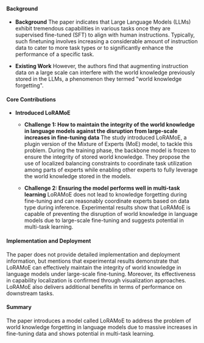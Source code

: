 #### Background
- **Background**
The paper indicates that Large Language Models (LLMs) exhibit tremendous capabilities in various tasks once they are supervised fine-tuned (SFT) to align with human instructions. Typically, such finetuning involves increasing a considerable amount of instruction data to cater to more task types or to significantly enhance the performance of a specific task.

- **Existing Work**
However, the authors find that augmenting instruction data on a large scale can interfere with the world knowledge previously stored in the LLMs, a phenomenon they termed "world knowledge forgetting".

#### Core Contributions
  - **Introduced LoRAMoE**
    - **Challenge 1: How to maintain the integrity of the world knowledge in language models against the disruption from large-scale increases in fine-tuning data**
        The study introduced LoRAMoE, a plugin version of the Mixture of Experts (MoE) model, to tackle this problem. During the training phase, the backbone model is frozen to ensure the integrity of stored world knowledge. They propose the use of localized balancing constraints to coordinate task utilization among parts of experts while enabling other experts to fully leverage the world knowledge stored in the models.

    - **Challenge 2: Ensuring the model performs well in multi-task learning**
        LoRAMoE does not lead to knowledge forgetting during fine-tuning and can reasonably coordinate experts based on data type during inference. Experimental results show that LoRAMoE is capable of preventing the disruption of world knowledge in language models due to large-scale fine-tuning and suggests potential in multi-task learning.

#### Implementation and Deployment
The paper does not provide detailed implementation and deployment information, but mentions that experimental results demonstrate that LoRAMoE can effectively maintain the integrity of world knowledge in language models under large-scale fine-tuning. Moreover, its effectiveness in capability localization is confirmed through visualization approaches. LoRAMoE also delivers additional benefits in terms of performance on downstream tasks.

#### Summary
The paper introduces a model called LoRAMoE to address the problem of world knowledge forgetting in language models due to massive increases in fine-tuning data and shows potential in multi-task learning.